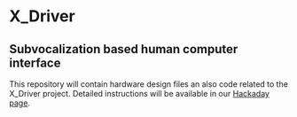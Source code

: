# X_Driver
## Subvocalization based human computer interface
This repository will contain hardware design files an also code related to the X_Driver project. Detailed instructions will be available in our [Hackaday page](https://hackaday.io/project/160729).
